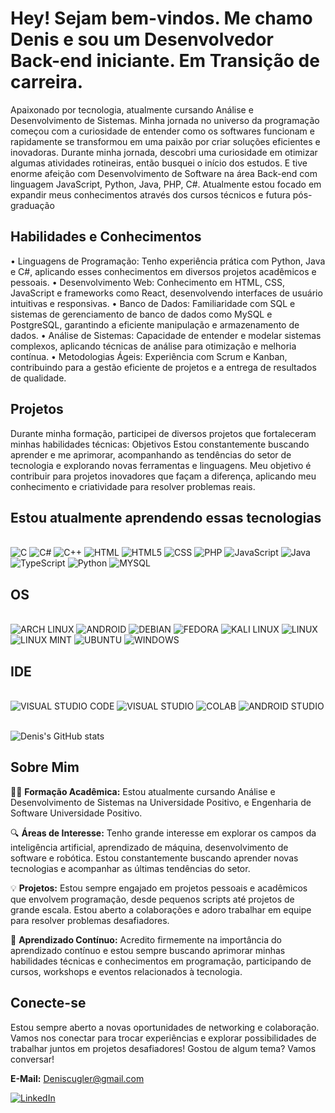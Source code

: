 # Hey! Sejam bem-vindos. Me chamo Denis e sou um Desenvolvedor Back-end iniciante. Em Transição de carreira.
Apaixonado por tecnologia, atualmente cursando Análise e Desenvolvimento de Sistemas. Minha jornada no universo da programação começou com a curiosidade de entender como os softwares funcionam e rapidamente se transformou em uma paixão por criar soluções eficientes e inovadoras.
Durante minha jornada, descobri uma curiosidade em otimizar algumas atividades rotineiras, então busquei o início dos estudos. E tive enorme afeição com Desenvolvimento de Software na área Back-end com linguagem JavaScript, Python, Java, PHP, C#.
Atualmente estou focado em expandir meus conhecimentos através dos cursos técnicos e futura pós-graduação

## Habilidades e Conhecimentos
•	Linguagens de Programação: Tenho experiência prática com Python, Java e C#, aplicando esses conhecimentos em diversos projetos acadêmicos e pessoais.
•	Desenvolvimento Web: Conhecimento em HTML, CSS, JavaScript e frameworks como React, desenvolvendo interfaces de usuário intuitivas e responsivas.
•	Banco de Dados: Familiaridade com SQL e sistemas de gerenciamento de banco de dados como MySQL e PostgreSQL, garantindo a eficiente manipulação e armazenamento de dados.
•	Análise de Sistemas: Capacidade de entender e modelar sistemas complexos, aplicando técnicas de análise para otimização e melhoria contínua.
•	Metodologias Ágeis: Experiência com Scrum e Kanban, contribuindo para a gestão eficiente de projetos e a entrega de resultados de qualidade.

## Projetos 
Durante minha formação, participei de diversos projetos que fortaleceram minhas habilidades técnicas:
Objetivos 
Estou constantemente buscando aprender e me aprimorar, acompanhando as tendências do setor de tecnologia e explorando novas ferramentas e linguagens. Meu objetivo é contribuir para projetos inovadores que façam a diferença, aplicando meu conhecimento e criatividade para resolver problemas reais.










## Estou atualmente aprendendo essas tecnologias  

<div style="display: inline_block"><br/>
<img aling="center" alt="C" src="https://img.shields.io/badge/C-00599C?style=for-the-badge&logo=c&logoColor=white" />
<img aling="center" alt="C#" src="https://img.shields.io/badge/C%23-239120?style=for-the-badge&logo=c-sharp&logoColor=white" />
<img aling="center" alt="C++" src="https://img.shields.io/badge/C%2B%2B-00599C?style=for-the-badge&logo=c%2B%2B&logoColor=white" />
<img aling="center" alt="HTML" src="https://img.shields.io/badge/HTML-239120?style=for-the-badge&logo=html5&logoColor=white" />
<img aling="center" alt="HTML5" src="https://img.shields.io/badge/HTML5-E34F26?style=for-the-badge&logo=html5&logoColor=white" />
<img aling="center" alt="CSS" src="https://img.shields.io/badge/CSS-239120?&style=for-the-badge&logo=css3&logoColor=white" />
<img aling="center" alt="PHP" src="https://img.shields.io/badge/PHP-777BB4?style=for-the-badge&logo=php&logoColor=white" />
<img aling="center" alt="JavaScript" src="https://img.shields.io/badge/JavaScript-F7DF1E?style=for-the-badge&logo=javascript&logoColor=black" />
<img aling="center" alt="Java" src="https://img.shields.io/badge/Java-ED8B00?style=for-the-badge&logo=openjdk&logoColor=white" />
<img aling="center" alt="TypeScript" src="https://img.shields.io/badge/TypeScript-007ACC?style=for-the-badge&logo=typescript&logoColor=white" />
<img aling="center" alt="Python" src="https://img.shields.io/badge/Python-14354C?style=for-the-badge&logo=python&logoColor=white" />
<img aling="center" alt="MYSQL" src="https://img.shields.io/badge/MySQL-00000F?style=for-the-badge&logo=mysql&logoColor=white" />

</div>

## OS

<div style="display: inline_block"><br/>
<img aling="center" alt="ARCH LINUX" src="https://img.shields.io/badge/Arch_Linux-1793D1?style=for-the-badge&logo=arch-linux&logoColor=white" />
<img aling="center" alt="ANDROID" src="https://img.shields.io/badge/Android-3DDC84?style=for-the-badge&logo=android&logoColor=white" />
<img aling="center" alt="DEBIAN" src="https://img.shields.io/badge/Debian-A81D33?style=for-the-badge&logo=debian&logoColor=white" />
<img aling="center" alt="FEDORA" src="https://img.shields.io/badge/Fedora-294172?style=for-the-badge&logo=fedora&logoColor=white" />
<img aling="center" alt="KALI LINUX" src="https://img.shields.io/badge/Kali_Linux-557C94?style=for-the-badge&logo=kali-linux&logoColor=white" />
<img aling="center" alt="LINUX" src="https://img.shields.io/badge/Linux-FCC624?style=for-the-badge&logo=linux&logoColor=black" />
<img aling="center" alt="LINUX MINT" src="https://img.shields.io/badge/Linux_Mint-87CF3E?style=for-the-badge&logo=linux-mint&logoColor=white" />
<img aling="center" alt="UBUNTU" src="https://img.shields.io/badge/Ubuntu-E95420?style=for-the-badge&logo=ubuntu&logoColor=white" />
<img aling="center" alt="WINDOWS" src="https://img.shields.io/badge/Windows-0078D6?style=for-the-badge&logo=windows&logoColor=white" />
<img aling="center" alt="" src="" />
<img aling="center" alt="" src="" />
<img aling="center" alt="" src="" />

</div>

## IDE

<div style="display: inline_block"><br/>
<img aling="center" alt="VISUAL STUDIO CODE" src="https://img.shields.io/badge/Visual_Studio_Code-0078D4?style=for-the-badge&logo=visual%20studio%20code&logoColor=whi" />
<img aling="center" alt="VISUAL STUDIO" src="https://img.shields.io/badge/Visual_Studio-5C2D91?style=for-the-badge&logo=visual%20studio&logoColor=white" />
<img aling="center" alt="COLAB" src="https://img.shields.io/badge/Colab-F9AB00?style=for-the-badge&logo=googlecolab&color=525252" />
<img aling="center" alt="ANDROID STUDIO" src="https://img.shields.io/badge/Android_Studio-3DDC84?style=for-the-badge&logo=android-studio&logoColor=white" />
<img aling="center" alt="" src="" />
<img aling="center" alt="" src="" />
<img aling="center" alt="" src="" />
<img aling="center" alt="" src="" />
<img aling="center" alt="" src="" />


</div>








![Denis's GitHub stats](https://github-readme-stats.vercel.app/api?username=Dcugleer&show_icons=true&theme=tokyonight)










## Sobre Mim

👨‍💻 **Formação Acadêmica:** 
Estou atualmente cursando Análise e Desenvolvimento de Sistemas na  Universidade Positivo, e
Engenharia de Software  Universidade Positivo.

🔍 **Áreas de Interesse:** Tenho grande interesse em explorar os campos da inteligência artificial, aprendizado de máquina, desenvolvimento de software e robótica. Estou constantemente buscando aprender novas tecnologias e acompanhar as últimas tendências do setor.

💡 **Projetos:** Estou sempre engajado em projetos pessoais e acadêmicos que envolvem programação, desde pequenos scripts até projetos de grande escala. Estou aberto a colaborações e adoro trabalhar em equipe para resolver problemas desafiadores.

🌱 **Aprendizado Contínuo:** Acredito firmemente na importância do aprendizado contínuo e estou sempre buscando aprimorar minhas habilidades técnicas e conhecimentos em programação, participando de cursos, workshops e eventos relacionados à tecnologia.



## Conecte-se
Estou sempre aberto a novas oportunidades de networking e colaboração. Vamos nos conectar para trocar experiências e explorar possibilidades de trabalhar juntos em projetos desafiadores!
Gostou de algum tema? Vamos conversar!

 **E-Mail:** Deniscugler@gmail.com
 
 [![LinkedIn](https://img.shields.io/badge/LinkedIn-0077B5?style=for-the-badge&logo=linkedin&logoColor=white)](https://www.linkedin.com/in/denis-cugler/)



